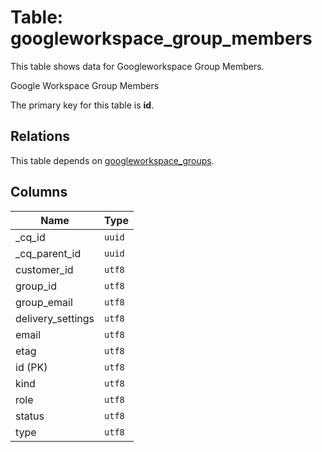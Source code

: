 # Table: googleworkspace_group_members

This table shows data for Googleworkspace Group Members.

Google Workspace Group Members

The primary key for this table is **id**.

## Relations

This table depends on [googleworkspace_groups](googleworkspace_groups.md).

## Columns

| Name          | Type          |
| ------------- | ------------- |
|_cq_id|`uuid`|
|_cq_parent_id|`uuid`|
|customer_id|`utf8`|
|group_id|`utf8`|
|group_email|`utf8`|
|delivery_settings|`utf8`|
|email|`utf8`|
|etag|`utf8`|
|id (PK)|`utf8`|
|kind|`utf8`|
|role|`utf8`|
|status|`utf8`|
|type|`utf8`|